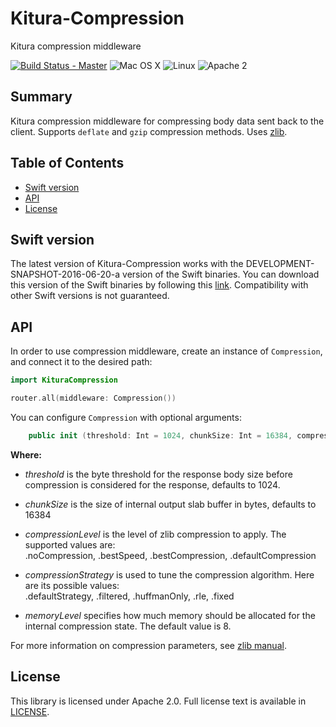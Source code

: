 # Kitura-Compression
Kitura compression middleware

[![Build Status - Master](https://travis-ci.org/IBM-Swift/Kitura.svg?branch=master)](https://travis-ci.org/IBM-Swift/Kitura-Compression)
![Mac OS X](https://img.shields.io/badge/os-Mac%20OS%20X-green.svg?style=flat)
![Linux](https://img.shields.io/badge/os-linux-green.svg?style=flat)
![Apache 2](https://img.shields.io/badge/license-Apache2-blue.svg?style=flat)

## Summary
Kitura compression middleware for compressing body data sent back to the client. Supports `deflate` and `gzip` compression methods. Uses [zlib](http://zlib.net/).


## Table of Contents
* [Swift version](#swift-version)
* [API](#api)
* [License](#license)

## Swift version
The latest version of Kitura-Compression works with the DEVELOPMENT-SNAPSHOT-2016-06-20-a version of the Swift binaries. You can download this version of the Swift binaries by following this [link](https://swift.org/download/). Compatibility with other Swift versions is not guaranteed.


## API
In order to use compression middleware, create an instance of `Compression`, and connect it to the desired path:

```swift
import KituraCompression

router.all(middleware: Compression())
```
You can configure `Compression` with optional arguments:
```swift
    public init (threshold: Int = 1024, chunkSize: Int = 16384, compressionLevel: CompressionLevel = CompressionLevel.defaultCompression, compressionStrategy: CompressionStrategy = CompressionStrategy.defaultStrategy, memoryLevel: Int32 = 8)
```
**Where:**
   - *threshold* is the byte threshold for the response body size before compression is considered for the response, defaults to 1024.

   - *chunkSize* is the size of internal output slab buffer in bytes, defaults to 16384

   - *compressionLevel* is the level of zlib compression to apply. The supported values are:  
   .noCompression, .bestSpeed, .bestCompression, .defaultCompression

   - *compressionStrategy* is used to tune the compression algorithm. Here are its possible values:  
   .defaultStrategy, .filtered, .huffmanOnly, .rle, .fixed
   - *memoryLevel* specifies how much memory should be allocated
   for the internal compression state. The default value is 8.

For more information on compression parameters, see  [zlib manual](http://www.zlib.net/manual.html).



## License
This library is licensed under Apache 2.0. Full license text is available in [LICENSE](LICENSE.txt).
